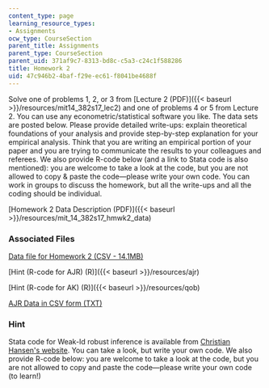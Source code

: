 ```yaml
---
content_type: page
learning_resource_types:
- Assignments
ocw_type: CourseSection
parent_title: Assignments
parent_type: CourseSection
parent_uid: 371af9c7-8313-bd8c-c5a3-c24c1f588286
title: Homework 2
uid: 47c946b2-4baf-f29e-ec61-f8041be4688f
---
```


Solve one of problems 1, 2, or 3 from [Lecture 2 (PDF)]({{< baseurl >}}/resources/mit14_382s17_lec2) and one of problems 4 or 5 from Lecture 2. You can use any econometric/statistical software you like. The data sets are posted below. Please provide detailed write-ups: explain theoretical foundations of your analysis and provide step-by-step explanation for your empirical analysis. Think that you are writing an empirical portion of your paper and you are trying to communicate the results to your colleagues and referees. We also provide R-code below (and a link to Stata code is also mentioned): you are welcome to take a look at the code, but you are not allowed to copy & paste the code—please write your own code. You can work in groups to discuss the homework, but all the write-ups and all the coding should be individual. 

[Homework 2 Data Description (PDF)]({{< baseurl >}}/resources/mit_14_382s17_hmwk2_data)

### Associated Files 

[Data file for Homework 2 (CSV - 14.1MB)](/ans7870/14/14.382/S17/assignments/QOB-CENSUS80-COHORT30-39.CSV )

[Hint (R-code for AJR) (R)]({{< baseurl >}}/resources/ajr)

[Hint (R-code for AK) (R)]({{< baseurl >}}/resources/qob)

[AJR Data in CSV form (TXT)](./resolveuid/8a36435eabec2de6d13ef8691ef65b30)

### Hint

Stata code for Weak-Id robust inference is available from [Christian Hansen's website](https://www.chicagobooth.edu/faculty/directory/h/christian-b-hansen). You can take a look, but write your own code. We also provide R-code below: you are welcome to take a look at the code, but you are not allowed to copy and paste the code—please write your own code (to learn!)